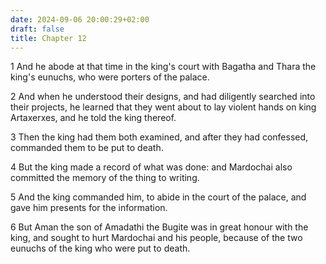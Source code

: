 ```yaml
---
date: 2024-09-06 20:00:29+02:00
draft: false
title: Chapter 12
---
```




1 And he abode at that time in the king's court with Bagatha and Thara the king's eunuchs, who were porters of the palace.

2 And when he understood their designs, and had diligently searched into their projects, he learned that they went about to lay violent hands on king Artaxerxes, and he told the king thereof.

3 Then the king had them both examined, and after they had confessed, commanded them to be put to death.

4 But the king made a record of what was done: and Mardochai also committed the memory of the thing to writing.

5 And the king commanded him, to abide in the court of the palace, and gave him presents for the information.

6 But Aman the son of Amadathi the Bugite was in great honour with the king, and sought to hurt Mardochai and his people, because of the two eunuchs of the king who were put to death.

